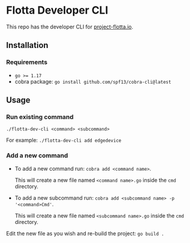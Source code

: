# Flotta Developer CLI

This repo has the developer CLI for [project-flotta.io](https://github.com/project-flotta).

## Installation

### Requirements

- `go >= 1.17`
- cobra package: `go install github.com/spf13/cobra-cli@latest`

## Usage

### Run existing command
`./flotta-dev-cli <command> <subcommand>`

For example:
`./flotta-dev-cli add edgedevice`

### Add a new command
- To add a new command run: `cobra add <command name>`. 

  This will create a new file named `<command name>.go` inside the `cmd` directory.

- To add a new subcommand run: `cobra add <subcommand name> -p '<command>Cmd'`. 

  This will create a new file named `<subcommand name>.go` inside the `cmd` directory.

Edit the new file as you wish and re-build the project: `go build .`